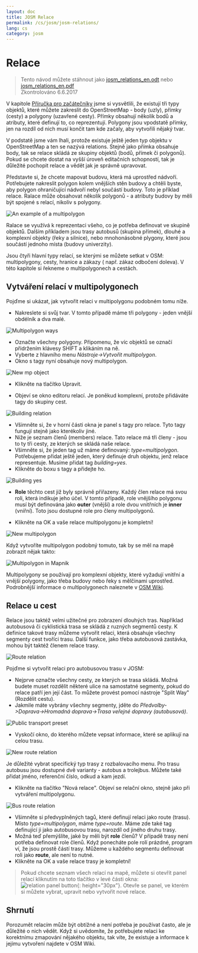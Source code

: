 ```yaml
---
layout: doc
title: JOSM Relace
permalink: /cs/josm/josm-relations/
lang: cs
category: josm
---
```


Relace
==========

> Tento návod můžete stáhnout jako [josm_relations_en.odt](/files/josm_relations_en.odt) nebo [josm_relations_en.pdf](/files/josm_relations_en.pdf)  
> Zkontrolováno 6.6.2017  

V kapitole [Příručka pro začátečníky](/cs/beginner) jsme si vysvětlili, že existují tři typy objektů, které můžete zakreslit do OpenStreetMap - body (uzly), přímky (cesty) a polygony (uzavřené cesty). Přímky obsahují několik bodů a atributy, které definují to, co reprezentují. Polygony jsou vpodstatě přímky, jen na rozdíl od nich musí končit tam kde začaly, aby vytvořili nějaký tvar.  

V podstatě jsme vám lhali, protože existuje ještě jeden typ objektu v OpenStreetMap a ten se nazývá relations. Stejně jako přímka obsahuje
body, tak se relace skládá ze skupiny objektů (bodů, přímek či polygonů). Pokud se chcete dostat na vyšší úroveň editačních schopností, tak je důležité pochopit relace a vědět jak je správně upravovat.  

Představte si, že chcete mapovat budovu, která má uprostřed nádvoří. Potřebujete nakreslit polygon kolem vnějších stěn budovy a chtěli byste, aby polygon ohraničující nádvoří nebyl součástí budovy. Toto je příklad relace. Ralace může obsahovat několik polygonů - a atributy budovy by měli být spojené s relací, nikoliv s polygony.  

![An example of a multipolygon][]

Ralace se využívá k reprezentaci všeho, co je potřeba definovat ve skupině objektů. Dalším příkladem jsou trasy autobusů (skupina přímek), dlouhé a komplexní objekty (řeky a silnice), nebo mnohonásobné plygony, které jsou součástí jednoho místa (budovy univerzity).  

Jsou čtyři hlavní typy relací, se kterými se můžete setkat v OSM: multipolygony, cesty, hranice a zákazy ( např. zákaz odbočení doleva). V této kapitole si řekneme o multipolygonech a cestách.  

Vytváření relací v multipolygonech
-------------------------------

Pojďme si ukázat, jak vytvořit relaci v multipolygonu podobném tomu níže.  

- Nakreslete si svůj tvar. V tomto případě máme tři polygony - jeden vnější obdélník a dva malé.

![Multipolygon ways][]

- Označte všechny polygony. Připomenu, že víc objektů se označí přidržením klávesy SHIFT a klikáním na ně.  
- Vyberte z hlavního menu *Nástroje->Vytvořit multipolygon*.  
- Okno s tagy nyní obsahuje nový multipolygon.

![New mp object][]

- Klikněte na tlačítko Upravit.  

- Objeví se okno editoru relací. Je poněkud komplexní, protože přidáváte tagy do skupiny cest.  

![Building relation][]

- Všimněte si, že v horní části okna je panel s tagy pro relace. Tyto tagy fungují stejně jako kterékoliv jiné.  
- Níže je seznam členů (members) relace. Tato relace má tři členy - jsou to ty tři cesty, ze kterých se skládá naše relace.  
- Všimněte si, že jeden tag už máme definovaný: *type=multipolygon*. Potřebujeme přidat ještě jeden, který definuje druh objektu, jenž relace representuje. Musíme přidat tag *building=yes*.  
- Klikněte do boxu s tagy a přidejte ho.  

![Building yes][]

- **Role** těchto cest již byly správně přiřazeny. Každý člen relace má svou roli, která indikuje jeho účel. V tomto případě, role vnějšího polygonu musí být definována jako **outer** (vnější) a role dvou vnitřních je **inner** (vniřní). Toto jsou dostupné role pro členy multipolygonů.  

- Klikněte na OK a vaše relace multipolygonu je kompletní!  

![New multipolygon][]

Když vytvoříte multipolygon podobný tomuto, tak by se měl na mapě zobrazit nějak takto:  

![Multipolygon in Mapnik][]

Multipolygony se používají pro komplexní objekty, které vyžadují vnitřní a vnější polygony, jako třeba budovy nebo řeky s mělčinami uprostřed. Podrobnější informace o multipolygonech naleznete v [OSM Wiki](https://wiki.openstreetmap.org/wiki/Cs:Relation:multipolygon).  

Relace u cest
----------------

Relace jsou taktéž velmi užitečné pro zobrazení dlouhých tras. Například autobusová či cyklistická trasa se skládá z ruzných segmentů cesty. K definice takové trasy můžeme vytvořit relaci, která obsahuje všechny segmenty cest tvoříci trasu. Další funkce, jako třeba autobusová zastávka, mohou být taktéž členem relace trasy.  

![Route relation][]

Pojďme si vytvořit relaci pro autobusovou trasu v JOSM:  

- Nejprve označte všechny cesty, ze kterých se trasa skládá. Možná budete muset rozdělit některé ulice na samostatné segmenty, pokud do relace patří jen její část. To můžete provést pomocí nástroje "Split Way" (Rozdělit cestu).  
- Jakmile máte vybrány všechny segmenty, jděte do *Předvolby->Doprava->Hromadná doprava->Trasa veřejné dopravy (autobusová)*.  

![Public transport preset][]

- Vyskočí okno, do kterého můžete vepsat informace, které se aplikují na celou trasu.

![New route relation][]

Je důležité vybrat specifický typ trasy z rozbalovacího menu. Pro trasu autobusu jsou dostupné dvě varianty - autobus a trolejbus. Můžete také přidat jméno, referenční číslo, odkud a kam jezdí.

- Klikněte na tlačítko "Nová relace". Objeví se relační okno, stejně jako při vytváření multipolygonu.  

![Bus route relation][]

- Všimněte si předvyplněných tagů, které definují relaci jako route (trasu). Místo *type=multipolygon*, máme *type=route*. Máme zde také tag definující ji jako autobusovou trasu, narozdíl od jiného druhu trasy.  
- Možná teď přemýšlíte, jaké by měli být **role** členů? V případě trasy není potřeba definovat role členů.    Když ponecháte pole rolí prázdné, program ví, že jsou prostě částí trasy. Můžeme u každého segmentu definovat roli jako **route**, ale není to nutné.  
- Klikněte na OK a vaše relace trasy je kompletní!  

> Pokud chcete seznam všech relací na mapě, můžete si otevřít panel relací kliknutím na toto tlačítko v levé části okna: ![relation panel button][]{: height="30px"}. Otevře se panel, ve kterém si můžete vybrat, upravit nebo vytvořit nové relace.  

Shrnutí
-------

Porozumět relacím může být obtížné a není potřeba je používat často, ale je důležité o nich vědět. Když si uvědomíte, že potřebujete relaci ke korektnímu zmapování nějakého objektu, tak víte, že existuje a informace k jejímu vytvoření najdete v OSM Wiki.


[Multipolygon ways]: /images/josm/multipolygon-ways.png
[Building relation]: /images/josm/building-relation.png
[New relation]: /images/josm/new-relation.png
[Building yes]: /images/josm/building-yes.png
[Outer or inner role]: /images/josm/outer-inner.png
[New multipolygon]: /images/josm/new-multipolygon.png
[New mp object]: /images/josm/new-mp.png
[Multipolygon in mapnik]: /images/josm/multipolygon-mapnik.png
[An example of a multipolygon]: /images/josm/multipolygon-demo.png
[New route relation]: /images/josm/new-route-relation.png
[Route relation]: /images/josm/route-relation.png
[Public transport preset]: /images/josm/public-transport-preset.png
[Bus route relation]: /images/josm/bus-route-relation.png
[relation panel button]: /images/josm/relation-panel-button.png